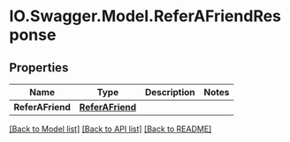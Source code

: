 # IO.Swagger.Model.ReferAFriendResponse
## Properties

Name | Type | Description | Notes
------------ | ------------- | ------------- | -------------
**ReferAFriend** | [**ReferAFriend**](ReferAFriend.md) |  | 

[[Back to Model list]](../README.md#documentation-for-models) [[Back to API list]](../README.md#documentation-for-api-endpoints) [[Back to README]](../README.md)

